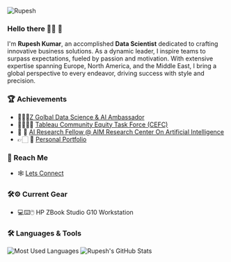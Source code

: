 <p align="left"> <img src="https://komarev.com/ghpvc/?username=Rupesh" alt="Rupesh"/> </p>

### Hello there 👋🏻 🤖

I'm **Rupesh Kumar**, an accomplished **Data Scientist** dedicated to crafting innovative business solutions. As a dynamic leader, I inspire teams to surpass expectations, fueled by passion and motivation. With extensive expertise spanning Europe, North America, and the Middle East, I bring a global perspective to every endeavor, driving success with style and precision.

### 🏆 Achievements 
- 👨🏻‍💻[Z Golbal Data Science & AI Ambassador](https://www.hp.com/us-en/workstations/industries/data-science/ambassador-rupesh-kumar.html)
- 👏🏻👏🏿 [Tableau Community Equity Task Force (CEFC)](https://www.tableau.com/blog/meet-tableau-community-equity-task-force)
- 🤖 💫 [AI Research Fellow @ AIM Research Center On Artificial Intelligence](https://aim.em-lyon.com/value-creation/people/)
- 👉🏻 💫 [Personal Portfolio](https://lnkd.in/dhwzsHJf) 

### 💫 Reach Me

- 🕸 [Lets Connect](https://www.linkedin.com/in/rupesh707/)

### 🛠️⚙️ Current Gear
- 💻⌨️🖱️ HP ZBook Studio G10 Workstation

### 🛠 Languages & Tools

![Most Used Languages](https://github-readme-stats.vercel.app/api/top-langs/?username=Rupesh707&theme=dracula)
![Rupesh's GitHub Stats](https://github-readme-stats.vercel.app/api?username=Rupesh707&hide=prs,issues,contribs?username=Rupesh707&count_private=true?username=Rupesh707&show_icons=true&theme=dracula)

